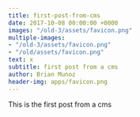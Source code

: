 ```yaml
---
title: first-post-from-cms
date: 2017-10-08 00:00:00 +0000
images: "/old-3/assets/favicon.png"
multiple-images:
- "/old-3/assets/favicon.png"
- "/old/assets/favicon.png"
text: x
subtitle: first post from a cms
author: Brian Munoz
header-img: apps/favicon.png
---
```



This is the first post from a cms
